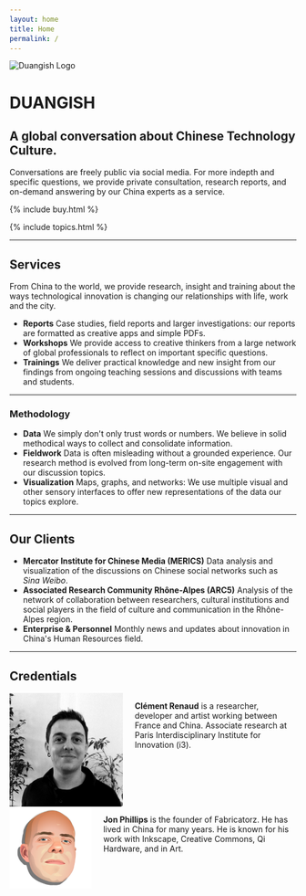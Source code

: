 ```yaml
---
layout: home
title: Home
permalink: /
---
```


<div class="home-header-logo">
  <img src="https://media.giphy.com/media/147C9j3zXNMkSI/giphy.gif" alt="Duangish Logo"/>
</div>

# DUANGISH

## A global conversation about Chinese Technology Culture.

Conversations are freely public via social media. For more indepth and specific questions, we provide private consultation, research reports, and on-demand answering by our China experts as a service.

{% include buy.html %}

{% include topics.html %}

---

## Services

From China to the world, we provide research, insight and training about the ways technological innovation is changing our relationships with life, work and the city.

* **Reports** Case studies, field reports and larger investigations: our reports are formatted as creative apps and simple PDFs.
* **Workshops** We provide access to creative thinkers from a large network of global professionals to reflect on important specific questions.
* **Trainings** We deliver practical knowledge and new insight from our findings from ongoing teaching sessions and discussions with teams and students.

---

### Methodology

* **Data** We simply don't only trust words or numbers. We believe in solid methodical ways to collect and consolidate information.
* **Fieldwork** Data is often misleading without a grounded experience. Our research method is evolved from long-term on-site engagement with our discussion topics.
* **Visualization** Maps, graphs, and networks: We use multiple visual and other sensory interfaces to offer new representations of the data our topics explore.

---

## Our Clients

* **Mercator Institute for Chinese Media (MERICS)** Data analysis and visualization of the discussions on Chinese social networks such as *Sina Weibo*.
* **Associated Research Community Rhône-Alpes (ARC5)** Analysis of the network of collaboration between researchers, cultural institutions and social players in the field of culture and communication in the Rhône-Alpes region.
* **Enterprise & Personnel** Monthly news and updates about innovation in China's Human Resources field.

---

## Credentials

<div class="blurb row">
    <div class="blurb-author row five columns">
        <div class="six columns">
            <img class="circular" src="/img/Clement_Renaud_Pic.JPG" alt="Clément Renaud">
        </div>
        <div class="six columns">
            <p>
              <strong>Clément Renaud</strong> is a researcher, developer and artist working between France and China. Associate research at Paris Interdisciplinary Institute for Innovation (i3).
            </p>
        </div>
    </div>
    <div class="blurb-author row five columns">
        <div class="six columns">
            <img class="circular" src="/img/rejon.png" alt="Jon Phillips">
        </div>
        <div class="six columns">
            <p>
              <strong>Jon Phillips</strong> is the founder of Fabricatorz. He has lived in China for many years. He is known for his work with Inkscape, Creative Commons, Qi Hardware, and in Art.  
            </p>
        </div>
    </div>

</div>
